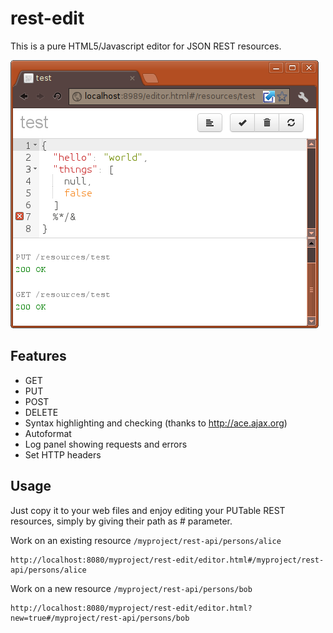 rest-edit
=========

This is a pure HTML5/Javascript editor for JSON REST resources.

![example 1](https://github.com/lbovet/rest-edit/blob/master/doc/rest-edit1.png?raw=true)

Features
--------
* GET
* PUT
* POST
* DELETE
* Syntax highlighting and checking (thanks to http://ace.ajax.org)
* Autoformat
* Log panel showing requests and errors
* Set HTTP headers

Usage
-----

Just copy it to your web files and enjoy editing your PUTable REST resources, simply by giving their path as # parameter.

Work on an existing resource ``/myproject/rest-api/persons/alice``

    http://localhost:8080/myproject/rest-edit/editor.html#/myproject/rest-api/persons/alice

Work on a new resource ``/myproject/rest-api/persons/bob``

    http://localhost:8080/myproject/rest-edit/editor.html?new=true#/myproject/rest-api/persons/bob
    

